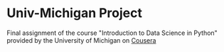 # Univ-Michigan Project 

Final assignment of the course "Introduction to Data Science in Python" provided by the University of Michigan on [Cousera](https://www.coursera.org)
